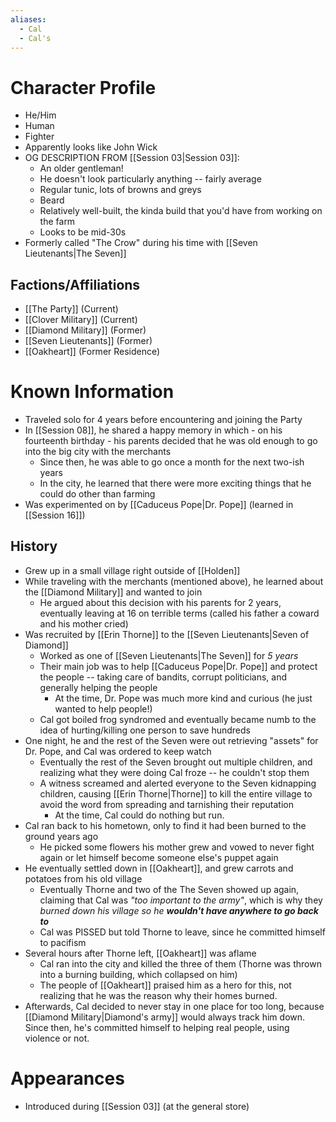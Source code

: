 ```yaml
---
aliases:
  - Cal
  - Cal's
---
```


# Character Profile
- He/Him
- Human
- Fighter
- Apparently looks like John Wick
- OG DESCRIPTION FROM [[Session 03|Session 03]]:
	-  An older gentleman!
	- He doesn't look particularly anything -- fairly average
	- Regular tunic, lots of browns and greys
	- Beard
	- Relatively well-built, the kinda build that you'd have from working on the farm
	- Looks to be mid-30s
- Formerly called "The Crow" during his time with [[Seven Lieutenants|The Seven]]

## Factions/Affiliations
- [[The Party]] (Current)
- [[Clover Military]] (Current)
- [[Diamond Military]] (Former)
- [[Seven Lieutenants]] (Former)
- [[Oakheart]] (Former Residence)

# Known Information
- Traveled solo for 4 years before encountering and joining the Party
- In [[Session 08]], he shared a happy memory in which - on his fourteenth birthday - his parents decided that he was old enough to go into the big city with the merchants
	 - Since then, he was able to go once a month for the next two-ish years
	 - In the city, he learned that there were more exciting things that he could do other than farming
- Was experimented on by [[Caduceus Pope|Dr. Pope]] (learned in [[Session 16]])

## History
- Grew up in a small village right outside of [[Holden]]
- While traveling with the merchants (mentioned above), he learned about the [[Diamond Military]] and wanted to join
	- He argued about this decision with his parents for 2 years, eventually leaving at 16 on terrible terms (called his father a coward and his mother cried)
- Was recruited by [[Erin Thorne]] to the [[Seven Lieutenants|Seven of Diamond]]
	- Worked as one of [[Seven Lieutenants|The Seven]] for *5 years*
	- Their main job was to help [[Caduceus Pope|Dr. Pope]] and protect the people -- taking care of bandits, corrupt politicians, and generally helping the people
		- At the time, Dr. Pope was much more kind and curious (he just wanted to help people!)
	- Cal got boiled frog syndromed and eventually became numb to the idea of hurting/killing one person to save hundreds
- One night, he and the rest of the Seven were out retrieving "assets" for Dr. Pope, and Cal was ordered to keep watch
	- Eventually the rest of the Seven brought out multiple children, and realizing what they were doing Cal froze -- he couldn't stop them
	- A witness screamed and alerted everyone to the Seven kidnapping children, causing [[Erin Thorne|Thorne]] to kill the entire village to avoid the word from spreading and tarnishing their reputation
		- At the time, Cal could do nothing but run.
- Cal ran back to his hometown, only to find it had been burned to the ground years ago
	- He picked some flowers his mother grew and vowed to never fight again or let himself become someone else's puppet again
- He eventually settled down in [[Oakheart]], and grew carrots and potatoes from his old village
	- Eventually Thorne and two of the The Seven showed up again, claiming that Cal was *"too important to the army"*, which is why they *burned down his village so he **wouldn't have anywhere to go back to***
	- Cal was PISSED but told Thorne to leave, since he committed himself to pacifism
- Several hours after Thorne left, [[Oakheart]] was aflame
	- Cal ran into the city and killed the three of them (Thorne was thrown into a burning building, which collapsed on him)
	- The people of [[Oakheart]] praised him as a hero for this, not realizing that he was the reason why their homes burned.
- Afterwards, Cal decided to never stay in one place for too long, because [[Diamond Military|Diamond's army]] would always track him down. Since then, he's committed himself to helping real people, using violence or not.

# Appearances
- Introduced during [[Session 03]] (at the general store)